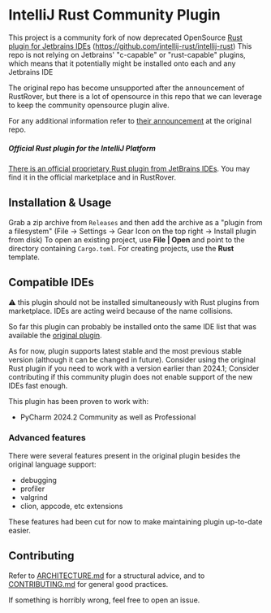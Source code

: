# IntelliJ Rust Community Plugin
This project is a community fork of now deprecated OpenSource [Rust plugin for Jetbrains IDEs](https://plugins.jetbrains.com/plugin/8182--deprecated-rust) (https://github.com/intellij-rust/intellij-rust)
This repo is not relying on Jetbrains' "c-capable" or "rust-capable" plugins, which means that it potentially might be installed onto each and any Jetbrains IDE

The original repo has become unsupported after the announcement of RustRover, but there is a lot of opensource in this repo that we can leverage to keep the community opensource plugin alive.

For any additional information refer to [their announcement](https://blog.jetbrains.com/rust/2023/09/13/introducing-rustrover-a-standalone-rust-ide-by-jetbrains/#existing-open-source-plugin) at the original repo.


##### Official Rust plugin for the IntelliJ Platform
[There is an official proprietary Rust plugin from JetBrains IDEs](https://plugins.jetbrains.com/plugin/22407-rust).
You may find it in the official marketplace and in RustRover.

## Installation & Usage
Grab a zip archive from `Releases` and then add the archive as a "plugin from a filesystem" (File -> Settings -> Gear Icon on the top right -> Install plugin from disk)
To open an existing project, use **File | Open** and point to the directory containing `Cargo.toml`.
For creating projects, use the **Rust** template.


[//]: #  "All the plugin's features are described in [documentation](https://plugins.jetbrains.com/plugin/8182-rust/docs)."
[//]: #  "New features are regularly announced in [changelogs](https://intellij-rust.github.io/thisweek/)."


## Compatible IDEs
⚠ this plugin should not be installed simultaneously with Rust plugins from marketplace. IDEs are acting weird because of the name collisions.

So far this plugin can probably be installed onto the same IDE list that was available the [original plugin](https://github.com/intellij-rust/intellij-rust/?tab=readme-ov-file#compatible-ides).

As for now, plugin supports latest stable and the most previous stable version (although it can be changed in future).
Consider using the original Rust plugin if you need to work with a version earlier than 2024.1; Consider contributing if this community plugin does not enable support of the new IDEs fast enough.

This plugin has been proven to work with:
* PyCharm 2024.2 Community as well as Professional

### Advanced features
There were several features present in the original plugin besides the original language support:

* debugging
* profiler
* valgrind
* clion, appcode, etc extensions

These features had been cut for now to make maintaining plugin up-to-date easier.


## Contributing

Refer to [ARCHITECTURE.md] for a structural advice, and to [CONTRIBUTING.md] for general good practices.

If something is horribly wrong, feel free to open an issue.

[CONTRIBUTING.md]: CONTRIBUTING.md
[ARCHITECTURE.md]: ARCHITECTURE.md
